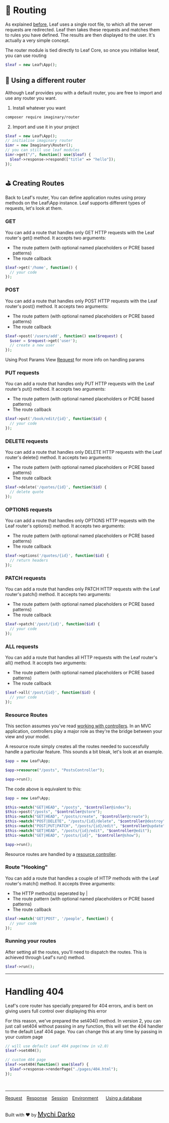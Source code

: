 # 📲 Routing

As explained [before](leaf/v/2.2-beta/intro/htaccess), Leaf uses a single root file, to which all the server requests are redirected. Leaf then takes these requests and matches them to rules you have defined. The results are then displayed to the user. It's actually a very simple concept.

The router module is tied directly to Leaf Core, so once you initialise leeaf, you can use routing

```php
$leaf = new Leaf\App();
```

## 👋 Using a different router

Although Leaf provides you with a default router, you are free to import and use any router you want.

1. Install whatever you want

```bash
composer require imaginary/router
```

2. Import and use it in your project

```php
$leaf = new Leaf\App();
// initialise imaginary router
$imr = new Imaginary\Router();
// you can still use leaf modules
$imr->get("/", function() use($leaf) {
  $leaf->response->respond(["title" => "hello"]);
});
```

## ⛳ Creating Routes

Back to Leaf's router, You can define application routes using proxy methods on the Leaf\App instance. Leaf supports different types of requests, let's look at them.

### GET

You can add a route that handles only GET HTTP requests with the Leaf router's get() method. It accepts two arguments:

- The route pattern (with optional named placeholders or PCRE based patterns)
- The route callback

```php
$leaf->get('/home', function() {
  // your code
});
```

### POST

You can add a route that handles only POST HTTP requests with the Leaf router's post() method. It accepts two arguments:

- The route pattern (with optional named placeholders or PCRE based patterns)
- The route callback

```php
$leaf->post('/users/add', function() use($request) {
  $user = $request->get('user');
  // create a new user
});
```

Using Post Params
View [Request](leaf/v/2.2-beta/http/request) for more info on handling params

### PUT requests

You can add a route that handles only PUT HTTP requests with the Leaf router’s put() method. It accepts two arguments:

- The route pattern (with optional named placeholders or PCRE based patterns)
- The route callback

```php
$leaf->put('/book/edit/{id}', function($id) {
  // your code
});
```

### DELETE requests

You can add a route that handles only DELETE HTTP requests with the Leaf router's delete() method. It accepts two arguments:

- The route pattern (with optional named placeholders or PCRE based patterns)
- The route callback

```php
$leaf->delete('/quotes/{id}', function($id) {
  // delete quote
});
```

### OPTIONS requests

You can add a route that handles only OPTIONS HTTP requests with the Leaf router's options() method. It accepts two arguments:

- The route pattern (with optional named placeholders or PCRE based patterns)
- The route callback

```php
$leaf->options('/quotes/{id}', function($id) {
  // return headers
});
```

### PATCH requests

You can add a route that handles only PATCH HTTP requests with the Leaf router's patch() method. It accepts two arguments:

- The route pattern (with optional named placeholders or PCRE based patterns)
- The route callback

```php
$leaf->patch('/post/{id}', function($id) {
  // your code
});
```

### ALL requests

You can add a route that handles all HTTP requests with the Leaf router's all() method. It accepts two arguments:

- The route pattern (with optional named placeholders or PCRE based patterns)
- The route callback

```php
$leaf->all('/post/{id}', function($id) {
  // your code
});
```

### Resource Routes

This section assumes you've read [working with controllers](leaf/v/2.2-beta/routing/controller). In an MVC application, controllers play a major role as they're the bridge between your view and your model.

A resource route simply creates all the routes needed to successfully handle a particular feature. This sounds a bit bleak, let's look at an example.

```php
$app = new Leaf\App;

$app->resource("/posts", "PostsController");

$app->run();
```

The code above is equivalent to this:

```php
$app = new Leaf\App;

$this->match("GET|HEAD", "/posts", "$controller@index");
$this->post("/posts", "$controller@store");
$this->match("GET|HEAD", "/posts/create", "$controller@create");
$this->match("POST|DELETE", "/posts/{id}/delete", "$controller@destroy");
$this->match("POST|PUT|PATCH", "/posts/{id}/edit", "$controller@update");
$this->match("GET|HEAD", "/posts/{id}/edit", "$controller@edit");
$this->match("GET|HEAD", "/posts/{id}", "$controller@show");

$app->run();
```

Resource routes are handled by a [resource controller](leaf/v/2.2-beta/routing/controller?id=resource-controller).

### Route "Hooking"

You can add a route that handles a couple of HTTP methods with the Leaf router's match() method. It accepts three arguments:

- The HTTP method(s) seperated by |
- The route pattern (with optional named placeholders or PCRE based patterns)
- The route callback

```php
$leaf->match('GET|POST', '/people', function() {
  // your code
});
```

### Running your routes

After setting all the routes, you'll need to dispatch the routes. This is achieved through Leaf's run() method.

```php
$leaf->run();
```

<hr>

# Handling 404

Leaf's core router has specially prepared for 404 errors, and is bent on giving users full control over displaying this error

For this reason, we've prepared the set404() method. In version 2, you can just call set404 without passing in any function, this will set the 404 handler to the default Leaf 404 page. You can change this at any time by passing in your custom page

```php
// will use default Leaf 404 page(new in v2.0)
$leaf->set404();

// custom 404 page
$leaf->set404(function() use($leaf) {
  $leaf->response->renderPage("./pages/404.html");
});
```

<br>
<hr>

<a href="#/leaf/v/2.2-beta/http/request" style="margin: 0px">Request</a>
<a href="#/leaf/v/2.2-beta/http/response" style="margin: 0px 10px;">Response</a>
<a href="#/leaf/v/2.2-beta/http/session" style="margin: 0px; 10px;">Session</a>
<a href="#/leaf/v/2.2-beta/environment" style="margin: 0px 10px;">Environment</a>
<a href="#/leaf/v/2.2-beta/database" style="margin: 0px 10px;">Using a database</a>

<br>
Built with ❤ by <a href="https://mychi.netlify.com" style="font-size: 20px; color: #111;" target="_blank">Mychi Darko</a>